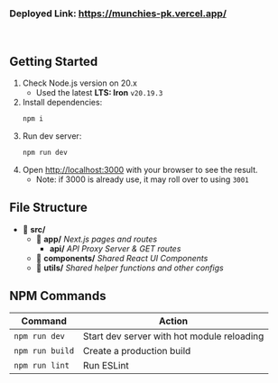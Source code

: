 ### Deployed Link: https://munchies-pk.vercel.app/

<br>

## Getting Started

1. Check Node.js version on 20.x 
   - Used the latest **LTS: Iron** `v20.19.3`
2. Install dependencies:
    ```sh
    npm i
    ```
3. Run dev server:
    ```sh
    npm run dev
    ```
4. Open [http://localhost:3000](http://localhost:3000) with your browser to see the result.
   - Note: if 3000 is already use, it may roll over to using `3001`


## File Structure
- 📁 **src/**
   - 📁 **app/** _Next.js pages and routes_
     - **api/** _API Proxy Server & GET routes_
   - 📁 **components/** _Shared React UI Components_
   - 📁 **utils/** _Shared helper functions and other configs_
  


## NPM Commands
| Command           | Action                                    |
|-------------------|-------------------------------------------|
| `npm run dev`     | Start dev server with hot module reloading|
| `npm run build`   | Create a production build                 |
| `npm run lint`    | Run ESLint                                | 
